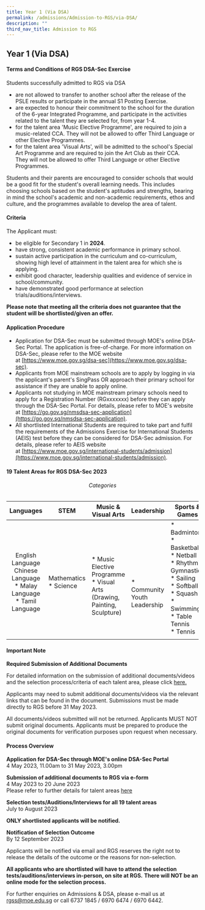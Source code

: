 ```yaml
---
title: Year 1 (Via DSA)
permalink: /admissions/Admission-to-RGS/via-DSA/
description: ""
third_nav_title: Admission to RGS
---
```

## Year 1 (Via DSA)

#### Terms and Conditions of RGS DSA-Sec Exercise

Students successfully admitted to RGS via DSA

*   are not allowed to transfer to another school after the release of the PSLE results or participate in the annual S1 Posting Exercise.
*   are expected to honour their commitment to the school for the duration of the 6-year Integrated Programme, and participate in the activities related to the talent they are selected for, from year 1-4.
*   for the talent area 'Music Elective Programme', are required to join a music-related CCA. They&nbsp;will not&nbsp;be allowed to offer Third Language or other Elective Programmes.
*   for the talent area 'Visual Arts', will be admitted to the school's Special Art Programme and are required to join the Art Club as their CCA. They&nbsp;will not&nbsp;be allowed to offer Third Language or other Elective Programmes.

Students and their parents are encouraged to consider schools that would be a good fit for the student's overall learning needs. This includes choosing&nbsp;schools based on the student's aptitudes and strengths, bearing in mind the school's academic and non-academic requirements, ethos and culture, and the programmes available to develop the area of talent.

#### Criteria

The Applicant must:

*   be eligible for Secondary 1 in&nbsp;**2024**.
*   have strong, consistent academic performance in primary school.
*   sustain active participation in the curriculum and co-curriculum, showing high level of attainment in the talent area for which she is applying.
*   exhibit good character, leadership qualities and evidence of service in school/community.
*   have demonstrated good performance at selection trials/auditions/interviews.

**Please note that meeting all the criteria does not guarantee that the student will be shortlisted/given an offer.**

#### Application Procedure

*   Application for DSA-Sec must be submitted through MOE's online DSA-Sec Portal. The application is free-of-charge. For more information on DSA-Sec, please refer to the MOE website at&nbsp;[https://www.moe.gov.sg/dsa-sec](https://www.moe.gov.sg/dsa-sec).
*   Applicants from MOE mainstream schools are to apply by logging in via the applicant's parent's SingPass OR approach their primary school for assistance if they are unable to apply online.
*   Applicants&nbsp;not&nbsp;studying in MOE mainstream primary schools need to apply for a Registration Number (RGxxxxxxx) before they can apply through the DSA-Sec Portal. For details, please refer to MOE's website at&nbsp;[https://go.gov.sg/nmsdsa-sec-application](https://go.gov.sg/nmsdsa-sec-application).
*   All shortlisted International Students are required to take part and fulfil the requirements of the Admissions Exercise for International Students (AEIS) test before they can be considered for DSA-Sec admission. For details, please refer to AEIS website at&nbsp;[https://www.moe.gov.sg/international-students/admission](https://www.moe.gov.sg/international-students/admission).

#### 19 Talent Areas for RGS DSA-Sec 2023

###### <center>Categories</center>

| Languages  | STEM  | Music &amp; Visual Arts  | Leadership  | Sports &amp; Games  |
|:-:|---|---|---|---|
| <br> English Language<br> Chinese Language<br>*   Malay Language<br>*   Tamil Language  | <br> Mathematics<br>*   Science  | <br><br>*   Music Elective Programme<br>*   Visual Arts (Drawing, Painting, Sculpture)  | <br><br><br><br>*   Community Youth Leadership  |*   Badminton<br>*   Basketball<br>*   Netball<br>*   Rhythmic Gymnastics<br>*   Sailing<br>*   Softball<br>*   Squash<br>*   Swimming<br>*   Table Tennis<br>*   Tennis   |
|   |   |   |   |   |

#### Important Note

**Required Submission of Additional Documents**
<br>

For detailed information on the submission of additional documents/videos and the selection process/criteria of each talent area, please click [here.](/files/2023%20webpage%20rgs-dsa_talentinfo%20(020523).pdf)

Applicants may need to submit additional documents/videos via the relevant links that can be found in the document.  Submissions must be made directly to RGS before 31 May 2023. 

All documents/videos submitted will not be returned. Applicants MUST NOT submit original documents. Applicants must be prepared to produce the original documents for verification purposes upon request when necessary.


#### Process Overview

**Application for DSA-Sec through MOE's online DSA-Sec Portal**  
4 May 2023, 11.00am to 31 May 2023, 3.00pm  

**Submission of additional documents to RGS via e-form**  
4 May 2023 to 20 June 2023  <br>
Please refer to further details for talent areas [here](/files/2023%20webpage%20rgs-dsa_talentinfo%20(020523).pdf)

**Selection tests/Auditions/Interviews for all 19 talent areas**  
July to August 2023 

**ONLY shortlisted applicants will be notified.**

**Notification of Selection Outcome**  
By 12 September 2023  

Applicants will be notified via email and RGS reserves the right not to release the details of the outcome or the reasons for non-selection.  

**All applicants who are shortlisted will have to attend the selection tests/auditions/interviews in-person, on site at RGS.** **There will NOT be an online mode for the selection process.**

For further enquiries on Admissions &amp; DSA, please e-mail us at rgss@moe.edu.sg or call 6737 1845 / 6970 6474 / 6970 6442.